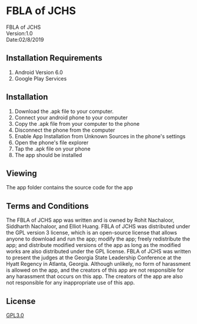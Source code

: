 # FBLA of JCHS

FBLA of JCHS 	
Version:1.0    	
Date:02/8/2019

## Installation Requirements

1. Android Version 6.0
2. Google Play Services

## Installation

1. Download the .apk file to your computer. 
2. Connect your android phone to your computer
3. Copy the .apk file from your computer to the phone
4. Disconnect the phone from the computer
6. Enable App Installation from Unknown Sources in the phone's settings
6. Open the phone's file explorer
7. Tap the .apk file on your phone
8. The app should be installed

## Viewing

The app folder contains the source code for the app

## Terms and Conditions

The FBLA of JCHS app was written and is owned by Rohit Nachaloor, Siddharth Nachaloor, and Elliot Huang. FBLA of JCHS was distributed under the GPL version 3 license, which is an open-source license that allows anyone to download and run the app; modify the app; freely redistribute the app; and distribute modified versions of the app as long as the modified works are also distributed under the GPL license. FBLA of JCHS was written to present the judges at the Georgia State Leadership Conference at the Hyatt Regency in Atlanta, Georgia. Although unlikely, no form of harassment is allowed on the app, and the creators of this app are not responsible for any harassment that occurs on this app. The creators of the app are also not responsible for any inappropriate use of this app. 

## License
[GPL3.0](https://choosealicense.com/licenses/gpl-3.0/)